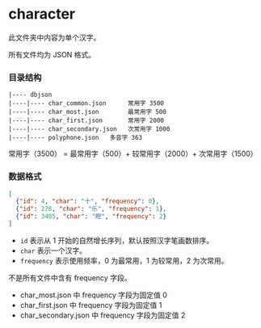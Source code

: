 # character

此文件夹中内容为单个汉字。

所有文件均为 JSON 格式。

### 目录结构

```text
|---- dbjson
|----|---- char_common.json      常用字 3500
|----|---- char_most.json        最常用字 500
|----|---- char_first.json       常用字 2000
|----|---- char_secondary.json   次常用字 1000
|----|---- polyphone.json   多音字 363
```

常用字（3500） = 最常用字（500）+ 较常用字（2000）+ 次常用字（1500） 

### 数据格式

```json
[
  {"id": 4, "char": "十", "frequency": 0},
  {"id": 278, "char": "乐", "frequency": 1},
  {"id": 3405, "char": "瞪", "frequency": 2}
]
```

- `id` 表示从 1 开始的自然增长序列，默认按照汉字笔画数排序。
- `char` 表示一个汉字。
- `frequency` 表示使用频率，0 为最常用，1 为较常用，2 为次常用。

不是所有文件中含有 frequency 字段。

- char_most.json 中 frequency 字段为固定值 0
- char_first.json 中 frequency 字段为固定值 1
- char_secondary.json 中 frequency 字段为固定值 2